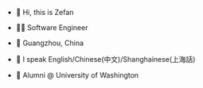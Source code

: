 - 👋 Hi, this is Zefan

- 🧑‍💻 Software Engineer

- 📍 Guangzhou, China

- 💬 I speak English/Chinese(中文)/Shanghainese(上海話)

- 💜 Alumni @ University of Washington

